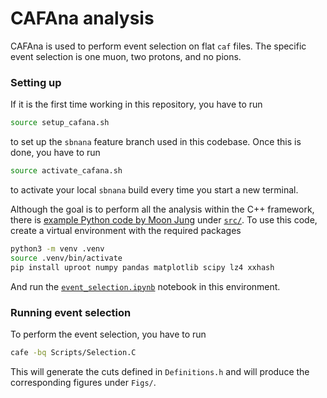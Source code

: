 # CAFAna analysis

CAFAna is used to perform event selection on flat `caf` files. The specific event selection is one muon, two protons, and no pions. 

### Setting up

If it is the first time working in this repository, you have to run

```bash
source setup_cafana.sh
```

to set up the `sbnana` feature branch used in this codebase. Once this is done, you have to run 

```bash
source activate_cafana.sh
```

to activate your local `sbnana` build every time you start a new terminal. 

Although the goal is to perform all the analysis within the C++ framework, there is [example Python code by Moon Jung](https://github.com/wjdanswjddl/flatcaf-ana) under [`src/`](https://github.com/epelaaez/CC1muAnalysis/tree/main/CAFAnaAnalysis/src). To use this code, create a virtual environment with the required packages

```bash
python3 -m venv .venv
source .venv/bin/activate
pip install uproot numpy pandas matplotlib scipy lz4 xxhash
```

And run the [`event_selection.ipynb`](https://github.com/epelaaez/CC1muAnalysis/blob/main/CAFAnaAnalysis/src/event_selection.ipynb) notebook in this environment.

### Running event selection

To perform the event selection, you have to run

```bash
cafe -bq Scripts/Selection.C
```

This will generate the cuts defined in `Definitions.h` and will produce the corresponding figures under `Figs/`.
